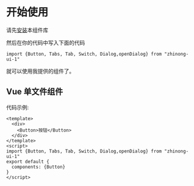 # 开始使用

请先[安装](#/doc/install)本组件库

然后在你的代码中写入下面的代码

```
import {Button, Tabs, Tab, Switch, Dialog,openDialog} from "zhinong-ui-1"
```

就可以使用我提供的组件了。

## Vue 单文件组件

代码示例:

```
<template>
  <div>
    <Button>按钮</Button>
  </div>
</template>
<script>
import {Button, Tabs, Tab, Switch, Dialog,openDialog} from "zhinong-ui-1"
export default {
  components: {Button}
}
</script>

```
